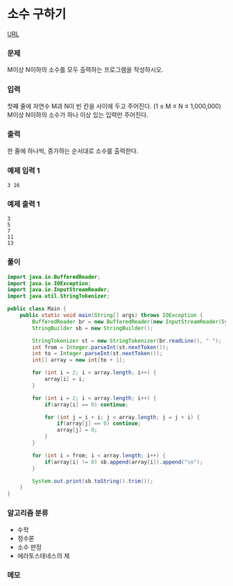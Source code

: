 소수 구하기
=============
[URL](https://www.acmicpc.net/problem/1929)

### 문제
M이상 N이하의 소수를 모두 출력하는 프로그램을 작성하시오.

### 입력
첫째 줄에 자연수 M과 N이 빈 칸을 사이에 두고 주어진다. (1 ≤ M ≤ N ≤ 1,000,000) M이상 N이하의 소수가 하나 이상 있는 입력만 주어진다.

### 출력
한 줄에 하나씩, 증가하는 순서대로 소수를 출력한다.

### 예제 입력 1
```
3 16
```

### 예제 출력 1
```
3
5
7
11
13
```

### 풀이
```java
import java.io.BufferedReader;
import java.io.IOException;
import java.io.InputStreamReader;
import java.util.StringTokenizer;

public class Main {
    public static void main(String[] args) throws IOException {
        BufferedReader br = new BufferedReader(new InputStreamReader(System.in));
        StringBuilder sb = new StringBuilder();

        StringTokenizer st = new StringTokenizer(br.readLine(), " ");
        int from = Integer.parseInt(st.nextToken());
        int to = Integer.parseInt(st.nextToken());
        int[] array = new int[to + 1];

        for (int i = 2; i < array.length; i++) {
            array[i] = i;
        }

        for (int i = 2; i < array.length; i++) {
            if(array[i] == 0) continue;

            for (int j = i + i; j < array.length; j = j + i) {
                if(array[j] == 0) continue;
                array[j] = 0;
            }
        }

        for (int i = from; i < array.length; i++) {
            if(array[i] != 0) sb.append(array[i]).append("\n");
        }

        System.out.print(sb.toString().trim());
    }
}
```

### 알고리즘 분류 
- 수학
- 정수론
- 소수 판정
- 에라토스테네스의 체

### 메모
